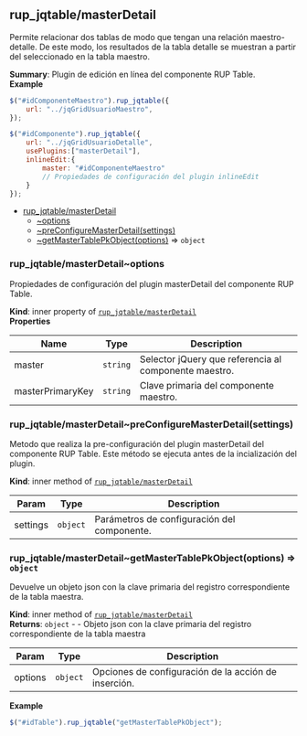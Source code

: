 <a name="module_rup_jqtable/masterDetail"></a>

## rup\_jqtable/masterDetail
Permite relacionar dos tablas de modo que tengan una relación maestro-detalle. De este modo, los resultados de la tabla detalle se muestran a partir del seleccionado en la tabla maestro.

**Summary**: Plugin de edición en línea del componente RUP Table.  
**Example**  
```js
$("#idComponenteMaestro").rup_jqtable({	url: "../jqGridUsuarioMaestro",});$("#idComponente").rup_jqtable({	url: "../jqGridUsuarioDetalle",	usePlugins:["masterDetail"],	inlineEdit:{		master: "#idComponenteMaestro"		// Propiedades de configuración del plugin inlineEdit	}});
```

* [rup_jqtable/masterDetail](#module_rup_jqtable/masterDetail)
    * [~options](#module_rup_jqtable/masterDetail..options)
    * [~preConfigureMasterDetail(settings)](#module_rup_jqtable/masterDetail..preConfigureMasterDetail)
    * [~getMasterTablePkObject(options)](#module_rup_jqtable/masterDetail..getMasterTablePkObject) ⇒ <code>object</code>

<a name="module_rup_jqtable/masterDetail..options"></a>

### rup_jqtable/masterDetail~options
Propiedades de configuración del plugin masterDetail del componente RUP Table.

**Kind**: inner property of [<code>rup\_jqtable/masterDetail</code>](#module_rup_jqtable/masterDetail)  
**Properties**

| Name | Type | Description |
| --- | --- | --- |
| master | <code>string</code> | Selector jQuery que referencia al componente maestro. |
| masterPrimaryKey | <code>string</code> | Clave primaria del componente maestro. |

<a name="module_rup_jqtable/masterDetail..preConfigureMasterDetail"></a>

### rup_jqtable/masterDetail~preConfigureMasterDetail(settings)
Metodo que realiza la pre-configuración del plugin masterDetail del componente RUP Table.Este método se ejecuta antes de la incialización del plugin.

**Kind**: inner method of [<code>rup\_jqtable/masterDetail</code>](#module_rup_jqtable/masterDetail)  

| Param | Type | Description |
| --- | --- | --- |
| settings | <code>object</code> | Parámetros de configuración del componente. |

<a name="module_rup_jqtable/masterDetail..getMasterTablePkObject"></a>

### rup_jqtable/masterDetail~getMasterTablePkObject(options) ⇒ <code>object</code>
Devuelve un objeto json con la clave primaria del registro correspondiente de la tabla maestra.

**Kind**: inner method of [<code>rup\_jqtable/masterDetail</code>](#module_rup_jqtable/masterDetail)  
**Returns**: <code>object</code> - - Objeto json con la clave primaria del registro correspondiente de la tabla maestra  

| Param | Type | Description |
| --- | --- | --- |
| options | <code>object</code> | Opciones de configuración de la acción de inserción. |

**Example**  
```js
$("#idTable").rup_jqtable("getMasterTablePkObject");
```
